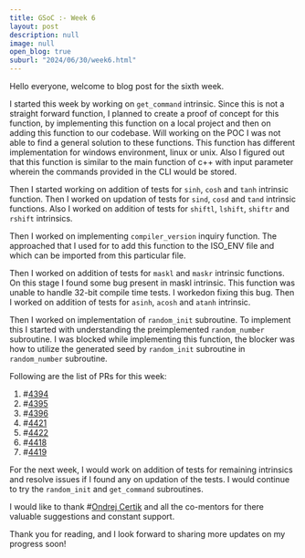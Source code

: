 ```yaml
---
title: GSoC :- Week 6
layout: post
description: null
image: null
open_blog: true
suburl: "2024/06/30/week6.html"
---
```



Hello everyone, welcome to blog post for the sixth week.

I started this week by working on `get_command` intrinsic. Since this is not a straight forward function, I planned to create a proof of concept for this function, by implementing this function on a local project and then on adding this function to our codebase. Will working on the POC I was not able to find a general solution to these functions. This function has different implementation for windows environment, linux or unix. Also I figured out that this function is similar to the main function of c++ with input parameter wherein the commands provided in the CLI would be stored.

Then I started working on addition of tests for `sinh`, `cosh` and `tanh` intrinsic function. Then I worked on updation of tests for `sind`, `cosd` and `tand` intrinsic functions. Also I worked on addition of tests for `shiftl`, `lshift`, `shiftr` and `rshift` intrinsics.

Then I worked on implementing `compiler_version` inquiry function. The approached that I used for to add this function to the ISO_ENV file and which can be imported from this particular file. 

Then I worked on addition of tests for `maskl` and `maskr` intrinsic functions. On this stage I found some bug present in maskl intrinsic. This function was unable to handle 32-bit compile time tests. I workedon fixing this bug. Then I worked on addition of tests for `asinh`, `acosh` and `atanh` intrinsic. 

Then I worked on implementation of `random_init` subroutine. To implement this I started with understanding the preimplemented `random_number` subroutine. I was blocked while implementing this function, the blocker was how to utilize the generated seed by `random_init` subroutine in `random_number` subroutine. 

Following are the list of PRs for this week:

1) #[4394](https://github.com/lfortran/lfortran/pull/4394)
2) #[4395](https://github.com/lfortran/lfortran/pull/4395)
3) #[4396](https://github.com/lfortran/lfortran/pull/4396)
4) #[4421](https://github.com/lfortran/lfortran/pull/4421)
5) #[4422](https://github.com/lfortran/lfortran/pull/4422)
6) #[4418](https://github.com/lfortran/lfortran/pull/4418)
7) #[4419](https://github.com/lfortran/lfortran/pull/4419)

For the next week, I would work on addition of tests for remaining intrinsics and resolve issues if I found any on updation of the tests. I would continue to try the `random_init` and `get_command` subroutines.

I would like to thank #[Ondrej Certik](https://github.com/certik) and all the co-mentors for there valuable suggestions and constant support.

Thank you for reading, and I look forward to sharing more updates on my progress soon!

